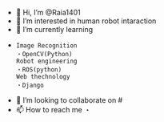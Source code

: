 - 👋 Hi, I’m @Raia1401
- 👀 I’m interested in human robot intaraction
- 🌱 I’m currently learning 
-     Image Recognition 
      ・OpenCV(Python) 
      Robot engineering
      ・ROS(python) 
      Web thechnology
      ・Django
- 💞️ I’m looking to collaborate on #
- 📫 How to reach me
      ・

<!---
Raia1401/Raia1401 is a ✨ special ✨ repository because its `README.md` (this file) appears on your GitHub profile.
You can click the Preview link to take a look at your changes.
--->
